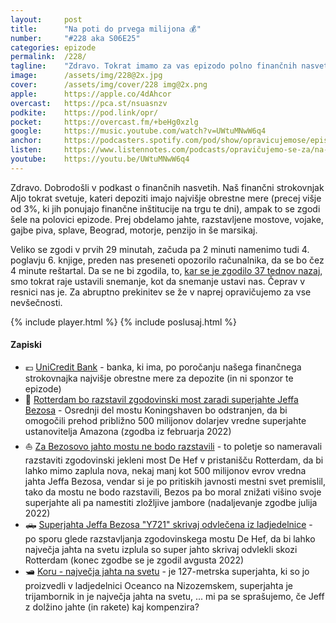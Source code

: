 ```yaml
---
layout: 	post
title:  	"Na poti do prvega milijona 💰"
number: 	"#228 aka S06E25"
categories:	epizode
permalink:	/228/
tagline: 	"Zdravo. Tokrat imamo za vas epizodo polno finančnih nasvetov, naš finančni strokovnjak Aljo vam bo povedal pri kateri banki imajo depozite z najvišjo obrestno mero in še marsikaj."
image:		/assets/img/228@2x.jpg
cover:		/assets/img/cover/228 img@2x.png
apple:		https://apple.co/4dAhcor
overcast:	https://pca.st/nsuasnzv
podkite:	https://pod.link/opr/
pocket:		https://overcast.fm/+beHg0xzlg
google:		https://music.youtube.com/watch?v=UWtuMNwW6q4
anchor:		https://podcasters.spotify.com/pod/show/opravicujemose/episodes/Na-poti-do-prvega-milijona-e2pa6hi
listen:		https://www.listennotes.com/podcasts/opravičujemo-se-za/na-poti-do-prvega-milijona-vMcPqAsaZBI/embed/
youtube:	https://youtu.be/UWtuMNwW6q4
---
```


Zdravo. Dobrodošli v podkast o finančnih nasvetih. Naš finančni strokovnjak Aljo tokrat svetuje, kateri depoziti imajo najvišje obrestne mere (precej višje od 3%, ki jih ponujajo finančne inštitucije na trgu te dni), ampak to se zgodi šele na polovici epizode. Prej obdelamo jahte, razstavljene mostove, vojake, gajbe piva, splave, Beograd, motorje, penzijo in še marsikaj. 

Veliko se zgodi v prvih 29 minutah, začuda pa 2 minuti namenimo tudi 4. poglavju 6. knjige, preden nas preseneti opozorilo računalnika, da se bo čez 4 minute reštartal. Da se ne bi zgodila, to, [kar se je zgodilo 37 tednov nazaj](https://opravicujemo.se/190/), smo tokrat raje ustavili snemanje, kot da snemanje ustavi nas. Čeprav v resnici nas je. Za abruptno prekinitev se že v naprej opravičujemo za vse nevšečnosti. 

{% include player.html %}
{% include poslusaj.html %}

<!--break-->

#### Zapiski

- 💶 [UniCredit Bank](https://www.unicreditbank.si/) - banka, ki ima, po poročanju našega finančnega strokovnajka najvišje obrestne mere za depozite (in ni sponzor te epizode) 
- 🌉 [Rotterdam bo razstavil zgodovinski most zaradi superjahte Jeffa Bezosa](https://www.theguardian.com/world/2022/feb/02/rotterdam-to-partly-dismantle-historic-bridge-for-jeff-bezoss-superyacht) - Osrednji del mostu Koningshaven bo odstranjen, da bi omogočili prehod približno 500 milijonov dolarjev vredne superjahte ustanovitelja Amazona (zgodba iz februarja 2022) 
- ⛵️ [Za Bezosovo jahto mostu ne bodo razstavili](https://siol.net/avtomoto/novice/obljubili-so-jim-gnila-jajca-zaradi-bezosa-ne-bodo-razstavili-mostu-583587) - to poletje so nameravali razstaviti zgodovinski jekleni most De Hef v pristanišču Rotterdam, da bi lahko mimo zaplula nova, nekaj manj kot 500 milijonov evrov vredna jahta Jeffa Bezosa, vendar si je po pritiskih javnosti mestni svet premislil, tako da mostu ne bodo razstavili, Bezos pa bo moral znižati višino svoje superjahte ali pa namestiti zložljive jambore (nadaljevanje zgodbe julija 2022) 
- 🛻 [Superjahta Jeffa Bezosa "Y721" skrivaj odvlečena iz ladjedelnice](https://www.yacht.de/en/superyachts/after-dispute-over-bridge-passage-jeff-bezos-mega-yacht-y721-secretly-towed-out-of-the-shipyard/) - po sporu glede razstavljanja zgodovinskega mostu De Hef, da bi lahko največja jahta na svetu izplula so super jahto skrivaj odvlekli skozi Rotterdam (konec zgodbe se je zgodil avgusta 2022)
- 🛥️ [Koru - največja jahta na svetu](https://www.boatinternational.com/yachts/the-superyacht-directory/koru--98581) - je 127-metrska superjahta, ki so jo proizvedli v ladjedelnici Oceanco na Nizozemskem, superjahta je trijambornik in je največja jahta na svetu, ... mi pa se sprašujemo, če Jeff z dolžino jahte (in rakete) kaj kompenzira? 